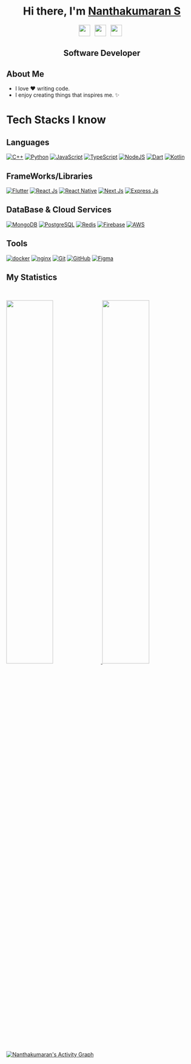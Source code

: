 <div align="center">
   <h1>Hi there, I'm <a href="https://www.nanthakumaran.com/">Nanthakumaran S</a></h1>
</div>

<p align='center'>
   <a href="https://www.nanthakumaran.com/"><img height="30" src="https://upload.wikimedia.org/wikipedia/commons/thumb/e/ea/Circle-icons-browser.svg/1024px-Circle-icons-browser.svg.png"></a>&nbsp;&nbsp;
   <a href="https://www.linkedin.com/in/nanthakumaran-senthil-nathan-6aa65b191/"><img height="30" src="https://play-lh.googleusercontent.com/kMofEFLjobZy_bCuaiDogzBcUT-dz3BBbOrIEjJ-hqOabjK8ieuevGe6wlTD15QzOqw"></a>&nbsp;&nbsp;
<a href="https://twitter.com/nanthakumaran_/"><img height="30" src="https://upload.wikimedia.org/wikipedia/commons/thumb/4/4f/Twitter-logo.svg/1200px-Twitter-logo.svg.png"></a>&nbsp;&nbsp;
 </p>

## <p align='center'>Software Developer</p>

## About Me
- I love ❤️ writing code.
- I enjoy creating things that inspires me. ✨

## <h1> Tech Stacks I know </h1>

## Languages
 [<img alt="C++" src="https://img.shields.io/badge/c++%20-%2300599C.svg?&style=for-the-badge&logo=c%2B%2B&ogoColor=white"/>]()
 [<img alt="Python" src="https://img.shields.io/badge/python%20-%2314354C.svg?&style=for-the-badge&logo=python&logoColor=white"/>]()
 [<img alt="JavaScript" src="https://img.shields.io/badge/javascript%20-%23323330.svg?&style=for-the-badge&logo=javascript&logoColor=%23F7DF1E"/>]()
 [<img alt="TypeScript" src="https://img.shields.io/badge/typescript%20-%23323330.svg?&style=for-the-badge&logo=typescript"/>]()
 [<img alt="NodeJS" src="https://img.shields.io/badge/node.js%20-%2343853D.svg?&style=for-the-badge&logo=node.js&logoColor=white"/>]()
 [<img alt="Dart" src="https://img.shields.io/badge/dart-%230175C2.svg?&style=for-the-badge&logo=dart&logoColor=white"/>]()
 [<img alt="Kotlin" src="https://img.shields.io/badge/kotlin%20-%2343853D.svg?&style=for-the-badge&logo=kotlin&logoColor=white"/>]()

## FrameWorks/Libraries
[<img alt="Flutter" src="https://img.shields.io/badge/Flutter%20-%2302569B.svg?&style=for-the-badge&logo=Flutter&logoColor=white" />]()
[<img alt="React Js" src="https://img.shields.io/badge/react%20-%2320232a.svg?&style=for-the-badge&logo=react&logoColor=%2361DAFB"/>]()
[<img alt="React Native" src="https://img.shields.io/badge/React_Native-20232A?style=for-the-badge&logo=react&logoColor=61DAFB"/>]()
[<img alt="Next Js" src="https://img.shields.io/badge/next%20js%20-%23000000.svg?&style=for-the-badge&logo=next.js&logoColor=white"/>]()
[<img alt="Express Js" src="https://img.shields.io/badge/express.js%20-%23404d59.svg?&style=for-the-badge&logo=express&logoColor=white"/>]()

## DataBase & Cloud Services
[<img alt="MongoDB" src="https://img.shields.io/badge/mongodb%20-4FA94B.svg?&style=for-the-badge&logo=mongodb&logoColor=white"/>]()
[<img alt="PostgreSQL" src="https://img.shields.io/badge/PostgreSQL-316192?style=for-the-badge&logo=postgresql&logoColor=white"/>]()
[<img alt="Redis" src="https://img.shields.io/badge/redis-%23DD0031.svg?&style=for-the-badge&logo=redis&logoColor=white"/>]()
[<img alt="Firebase" src="https://img.shields.io/badge/firebase-ffca28?style=for-the-badge&logo=firebase&logoColor=black"/>]()
[<img alt="AWS" src="https://img.shields.io/badge/aws-ffca28?style=for-the-badge&logo=amazon&logoColor=black"/>]()

## Tools
[<img alt="docker" src="https://img.shields.io/badge/Docker-2CA5E0?style=for-the-badge&logo=docker&logoColor=white"/>]()
[<img alt="nginx" src="https://img.shields.io/badge/Nginx-009639?style=for-the-badge&logo=nginx&logoColor=white"/>]()
[<img alt="Git" src="https://img.shields.io/badge/git%20-%23F05033.svg?&style=for-the-badge&logo=git&logoColor=white"/>]()
[<img alt="GitHub" src="https://img.shields.io/badge/github%20-%23121011.svg?&style=for-the-badge&logo=github&logoColor=white"/>]()
[<img alt="Figma" src="https://img.shields.io/badge/figma%20-F34423.svg?&style=for-the-badge&logo=figma&logoColor=white"/>]()


## My Statistics

<br/>
<p align="left">
  <a href="https://www.nanthakumaran.com/">
  <img width="49.5%" src="https://github-readme-stats.vercel.app/api?username=nanthakumaran-s&show_icons=true&theme=gruvbox&hide_border=true" />
    <img width="49.5%" src="https://github-readme-streak-stats.herokuapp.com/?user=nanthakumaran-s&theme=gruvbox&hide_border=true" />
  </a>
</p>
<br>

[![Nanthakumaran's Activity Graph](https://activity-graph.herokuapp.com/graph?username=nanthakumaran-s&custom_title=Nanthakumaran's%20Contribution%20Graph&theme=gruvbox&bg_color=282828&hide_border=true&line=d1a01f&point=c58545)](https://www.nanthakumaran.com/)


